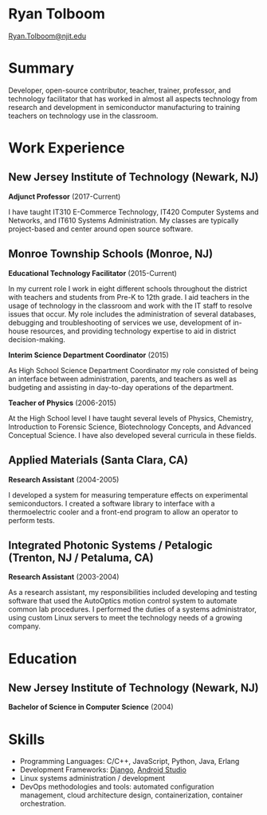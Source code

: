 # Ryan Tolboom

Ryan.Tolboom@njit.edu

# Summary

Developer, open-source contributor, teacher, trainer, professor, and technology
facilitator that has worked in almost all aspects technology from research and
development in semiconductor manufacturing to training teachers on technology
use in the classroom.

# Work Experience

## New Jersey Institute of Technology (Newark, NJ)

**Adjunct Professor** (2017-Current)

I have taught IT310 E-Commerce Technology, IT420 Computer Systems and Networks,
and IT610 Systems Administration. My classes are typically project-based and
center around open source software.
  
## Monroe Township Schools (Monroe, NJ)

**Educational Technology Facilitator** (2015-Current)

In my current role I work in eight different schools throughout the district
with teachers and students from Pre-K to 12th grade. I aid teachers in the usage
of technology in the classroom and work with the IT staff to resolve issues that
occur. My role includes the administration of several databases, debugging and
troubleshooting of services we use, development of in-house resources, and
providing technology expertise to aid in district decision-making.

**Interim Science Department Coordinator** (2015)

As High School Science Department Coordinator my role consisted of being an
interface between administration, parents, and teachers as well as budgeting and
assisting in day-to-day operations of the department.

**Teacher of Physics** (2006-2015)

At the High School level I have taught several levels of Physics, Chemistry,
Introduction to Forensic Science, Biotechnology Concepts, and Advanced
Conceptual Science. I have also developed several curricula in these fields.

## Applied Materials (Santa Clara, CA)

**Research Assistant** (2004-2005)

I developed a system for measuring temperature effects on experimental
semiconductors. I created a software library to interface with a thermoelectric
cooler and a front-end program to allow an operator to perform tests.

## Integrated Photonic Systems / Petalogic (Trenton, NJ / Petaluma, CA)

**Research Assistant** (2003-2004)

As a research assistant, my responsibilities included developing and testing
software that used the AutoOptics motion control system to automate common lab
procedures. I performed the duties of a systems administrator, using custom
Linux servers to meet the technology needs of a growing company.

# Education

## New Jersey Institute of Technology (Newark, NJ)

**Bachelor of Science in Computer Science** (2004)

# Skills

* Programming Languages: C/C++, JavaScript, Python, Java, Erlang
* Development Frameworks: [Django](https://www.djangoproject.com),
[Android Studio](https://developer.android.com/studio)
* Linux systems administration / development
* DevOps methodologies and tools: automated configuration management, cloud
architecture design, containerization, container orchestration.
